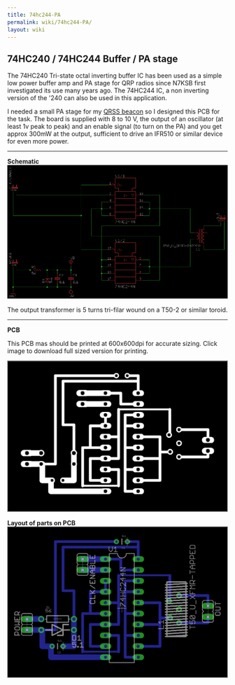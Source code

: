 ```yaml
---
title: 74hc244-PA
permalink: wiki/74hc244-PA/
layout: wiki
---
```


74HC240 / 74HC244 Buffer / PA stage
-----------------------------------

The 74HC240 Tri-state octal inverting buffer IC has been used as a
simple low power buffer amp and PA stage for QRP radios since N7KSB
first investigated its use many years ago. The 74HC244 IC, a non
inverting version of the '240 can also be used in this application.

I needed a small PA stage for my [QRSS beacon](/wiki/QRSS_Beacon "wikilink")
so I designed this PCB for the task. The board is supplied with 8 to 10
V, the output of an oscillator (at least 1v peak to peak) and an enable
signal (to turn on the PA) and you get approx 300mW at the output,
sufficient to drive an IFR510 or similar device for even more power.

------------------------------------------------------------------------

**Schematic**
<img src="Sch-small.png" title="fig:Sch-small.png" alt="Sch-small.png" width="800" />

The output transformer is 5 turns tri-filar wound on a T50-2 or similar
toroid.

------------------------------------------------------------------------

**PCB**

This PCB mas should be printed at 600x600dpi for accurate sizing. Click
image to download full sized version for printing.

<img src="74hc244Pcb.png" title="74hc244Pcb.png" alt="74hc244Pcb.png" width="800" />

**Layout of parts on PCB**
<img src="74hc240Layout.png" title="fig:74hc240Layout.png" alt="74hc240Layout.png" width="800" />
